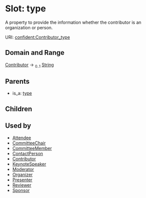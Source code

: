 
# Slot: type


A property to provide the information whether the contributor is an organization or person.

URI: [confident:Contributor_type](https://raw.githubusercontent.com/TIBHannover/ConfIDent_schema/main/src/linkml/confident_schema.yaml#Contributor_type)


## Domain and Range

[Contributor](Contributor.md) &#8594;  <sub>0..1</sub> [String](types/String.md)

## Parents

 *  is_a: [type](type.md)

## Children


## Used by

 * [Attendee](Attendee.md)
 * [CommitteeChair](CommitteeChair.md)
 * [CommitteeMember](CommitteeMember.md)
 * [ContactPerson](ContactPerson.md)
 * [Contributor](Contributor.md)
 * [KeynoteSpeaker](KeynoteSpeaker.md)
 * [Moderator](Moderator.md)
 * [Organizer](Organizer.md)
 * [Presenter](Presenter.md)
 * [Reviewer](Reviewer.md)
 * [Sponsor](Sponsor.md)
